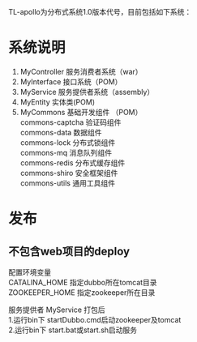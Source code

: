 TL-apollo为分布式系统1.0版本代号，目前包括如下系统：

# 系统说明
1. MyController 服务消费者系统（war）
2. MyInterface 接口系统（POM）
3. MyService 服务提供者系统（assembly）
4. MyEntity 实体类(POM)
5. MyCommons  基础开发组件 （POM）  
    commons-captcha 验证码组件  
    commons-data 数据组件  
    commons-lock 分布式锁组件  
    commons-mq 消息队列组件  
    commons-redis 分布式缓存组件  
    commons-shiro 安全框架组件  
    commons-utils 通用工具组件  


# 发布

## 不包含web项目的deploy
配置环境变量  
CATALINA_HOME 指定dubbo所在tomcat目录  
ZOOKEEPER_HOME 指定zookeeper所在目录  

服务提供者 MyService 打包后  
1.运行bin下 startDubbo.cmd启动zookeeper及tomcat  
2.运行bin下 start.bat或start.sh启动服务  

